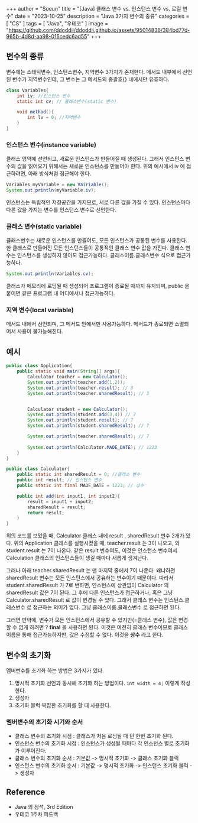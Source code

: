 +++
author = "Soeun"
title = "[Java] 클래스 변수 vs. 인스턴스 변수 vs. 로컬 변수"
date = "2023-10-25"
description = "Java 3가지 변수의 종류"
categories = [
    "CS"
]
tags = [
    "Java",
    "우테코"
]
image = "https://github.com/ddoddii/ddoddii.github.io/assets/95014836/384bd77d-965b-4d8d-aa98-015cedc6ad55"
+++

## 변수의 종류
변수에는 스태틱변수, 인스턴스변수, 지역변수 3가지가 존재한다. 메서드 내부에서 선언된 변수가 지역변수인데, 그 변수는 그 메서드의 중괄호{} 내에서만 유효하다. 
```java
class Variables{
    int iv; //인스턴스 변수
    static int cv; // 클래스변수(static 변수)

    void method(){
        int lv = 0; //지역변수 
    }
}
```
### 인스턴스 변수(instance variable)
클래스 영역에 선언되고, 새로운 인스턴스가 만들어질 때 생성된다. 그래서 인스턴스 변수의 값을 읽어오기 위해서는 새로운 인스턴스를 만들어야 한다. 위의 예시에서 iv 에 접근하려면, 아래 방식처럼 접근해야 한다. 
```java
Variables myVariable = new Vairiable();
System.out.println(myVariable.iv);
```
인스턴스는 독립적인 저장공간을 가지므로, 서로 다른 값을 가질 수 있다. 인스턴스마다 다른 값을 가지는 변수를 인스턴스 변수로 선언한다. 

### 클래스 변수(static variable)
클래스변수는 새로운 인스턴스를 만들어도, 모든 인스턴스가 공통된 변수를 사용한다. 한 클래스로 만들어진 모든 인스턴스들이 공통적인 클래스 변수 값을 가진다. 클래스 변수는 인스턴스를 생성하지 않아도 접근가능하다. 클래스이름.클래스변수 식으로 접근가능하다. 
```java
System.out.println(Variables.cv);
```
클래스가 메모리에 로딩될 때 생성되어 프로그램이 종료될 때까지 유지되며, public 을 붙이면 같은 프로그램 내 어디에서나 접근가능하다. 

### 지역 변수(local variable)
메서드 내에서 선언되며, 그 메서드 안에서만 사용가능하다. 메서드가 종료되면 소멸되어서 사용이 불가능해진다. 


## 예시
```java
public class Application{
    public static void main(String[] args){
        Calculator teacher = new Calculator();
        System.out.println(teacher.add(1,2));
        System.out.println(teacher.result); // 3
        System.out.println(teacher.sharedResult); // 3


        Calculator student = new Calculator();
        System.out.println(student.add(3,4)) // 7
        System.out.println(student.result); // 7
        System.out.println(student.sharedResult); // 7

        System.out.println(teacher.sharedResult); // 7 
        
        System.out.println(Calculator.MADE_DATE); // 1223
    }
}
```
```java
public class Calculator{
    public static int sharedResult = 0; //클래스 변수
    public int result; // 인스턴스 변수
    public static int final MADE_DATE = 1223; // 상수

    public int add(int input1, int input2){
        result = input1 + input2;
        sharedResult = result;
        return result;
    }
}
```
위의 코드를 보았을 때, Calculator 클래스 내에 result , sharedResult 변수 2개가 있다. 위의 Application 클래스를 실행시켰을 때, teacher.result 는 3이 나오고, 와 student.result 는 7이 나온다. 같은 result 변수여도, 이것은 인스턴스 변수여서 Calculation 클래스의 인스턴스들이 생길 때마다 새롭게 생겨난다. 

그러나 아래 teacher.sharedResult 는 맨 마지막 줄에서 7이 나온다. 왜냐하면 sharedResult 변수는 모든 인스턴스에서 공유하는 변수이기 때문이다. 따라서 student.sharedResult 가 7로 변하면, 인스턴스에 상관없이 Calculator 의 sharedResult 값은 7이 된다. 그 후에 다른 인스턴스가 접근하거나, 혹은 그냥 Calculator.sharedResult 로 값이 변경될 수 있다. 그래서 클래스 변수는 인스턴스.클래스변수 로 접근하는 의미가 없다. 그냥 클래스이름.클래스변수 로 접근하면 된다. 

그러면 만약에, 변수가 모든 인스턴스에서 공유할 수 있지만(=클래스 변수), 값은 변경할 수 없게 하려면 ? **final** 을 사용하면 된다. 이것은 여전히 클래스 변수이므로 클래스이름을 통해 접근가능하지만, 값은 수정할 수 없다. 이것을 **상수** 라고 한다.


## 변수의 초기화
멤버변수를 초기화 하는 방법은 3가지가 있다.
1. 명시적 초기화
    선언과 동시에 초기화 하는 방법이다. `int width = 4;` 이렇게 작성한다. 
2. 생성자
3. 초기화 블럭 
    복잡한 초기화를 할 때 사용한다. 


### 멤버변수의 초기화 시기와 순서 
- 클래스 변수의 초기화 시점 : 클래스가 처음 로딩될 때 단 한번 초기화 된다.
- 인스턴스 변수의 초기화 시점 : 인스턴스가 생성될 때마다 각 인스턴스 별로 초기화가 이루어진다.
- 클래스 변수의 초기화 순서 : 기본값 -> 명시적 초기화 -> 클래스 초기화 블럭
- 인스턴스 변수의 초기화 순서 : 기본값 -> 명시적 초기화 -> 인스턴스 초기화 블럭 -> 생성자




## Reference
- Java 의 정석, 3rd Edition
- 우테코 1주차 피드백